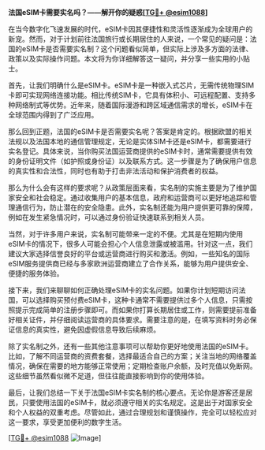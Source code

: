 **法国eSIM卡需要实名吗？——解开你的疑惑[[TG💪+ @esim1088](https://t.me/s/esim1088)]**

在当今数字化飞速发展的时代，eSIM卡因其便捷性和灵活性逐渐成为全球用户的新宠。然而，对于计划前往法国旅行或长期居住的人来说，一个常见的疑问是：法国的eSIM卡是否需要实名制？这个问题看似简单，但实际上涉及多方面的法律、政策以及实际操作问题。本文将为你详细解答这一疑问，并分享一些实用的小贴士。

首先，让我们明确什么是eSIM卡。eSIM卡是一种嵌入式芯片，无需传统物理SIM卡即可实现网络连接功能。相比传统SIM卡，它具有体积小、可远程配置、支持多种网络制式等优势。近年来，随着国际漫游和跨区域通信需求的增长，eSIM卡在全球范围内得到了广泛应用。

那么回到正题，法国的eSIM卡是否需要实名呢？答案是肯定的。根据欧盟的相关法规以及法国本地的通信管理规定，无论是实体SIM卡还是eSIM卡，都需要进行实名登记。具体来说，当你购买法国运营商提供的eSIM卡时，通常需要提供有效的身份证明文件（如护照或身份证）以及联系方式。这一步骤是为了确保用户信息的真实性和合法性，同时也有助于打击非法活动和保护消费者的权益。

那么为什么会有这样的要求呢？从政策层面来看，实名制的实施主要是为了维护国家安全和社会稳定。通过收集用户的基本信息，政府和运营商可以更好地追踪和管理通信行为，防止潜在的安全隐患。此外，实名制还能为用户提供更可靠的保障，例如在发生紧急情况时，可以通过身份验证快速联系到相关人员。

当然，对于许多用户来说，实名制可能带来一定的不便。尤其是在短期内使用eSIM卡的情况下，很多人可能会担心个人信息泄露或被滥用。针对这一点，我们建议大家选择信誉良好的平台或运营商进行购买和激活。例如，一些知名的国际eSIM服务提供商已经与多家欧洲运营商建立了合作关系，能够为用户提供安全、便捷的服务体验。

接下来，我们来聊聊如何正确处理eSIM卡的实名问题。如果你计划短期访问法国，可以选择购买预付费eSIM卡，这种卡通常不需要提供过多个人信息，只需按照提示完成简单的注册步骤即可。而如果你打算长期居住或工作，则需要提前准备好相关证件，并仔细阅读运营商的具体要求。需要注意的是，在填写资料时务必保证信息的真实性，避免因虚假信息导致后续麻烦。

除了实名制之外，还有一些其他注意事项可以帮助你更好地使用法国的eSIM卡。比如，了解不同运营商的资费套餐，选择最适合自己的方案；关注当地的网络覆盖情况，确保在需要的地方能够正常使用；定期检查账户余额，及时充值以免断网。这些细节虽然看似微不足道，但往往能直接影响到你的使用体验。

最后，让我们总结一下关于法国eSIM卡实名制的核心要点。无论你是游客还是居民，只要使用法国的eSIM卡，就必须遵守相关的实名规定。这是出于对国家安全和个人权益的双重考虑。尽管如此，通过合理规划和谨慎操作，完全可以轻松应对这一要求，享受更加便利的数字生活。

[[TG💪+ @esim1088](https://t.me/s/esim1088) ![Image](https://i.postimg.cc/4NQfJmqS/Snipaste-2025-05-13-00-14-12.png)]